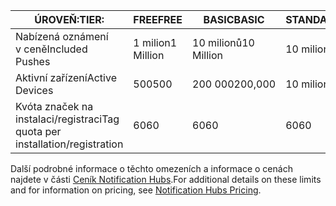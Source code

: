 
| <span data-ttu-id="26599-101">ÚROVEŇ:</span><span class="sxs-lookup"><span data-stu-id="26599-101">TIER:</span></span> | <span data-ttu-id="26599-102">FREE</span><span class="sxs-lookup"><span data-stu-id="26599-102">FREE</span></span> | <span data-ttu-id="26599-103">BASIC</span><span class="sxs-lookup"><span data-stu-id="26599-103">BASIC</span></span> | <span data-ttu-id="26599-104">STANDARD</span><span class="sxs-lookup"><span data-stu-id="26599-104">STANDARD</span></span> |
| --- | --- | --- | --- |
| <span data-ttu-id="26599-105">Nabízená oznámení v ceně</span><span class="sxs-lookup"><span data-stu-id="26599-105">Included Pushes</span></span> |<span data-ttu-id="26599-106">1 milion</span><span class="sxs-lookup"><span data-stu-id="26599-106">1 Million</span></span> |<span data-ttu-id="26599-107">10 milionů</span><span class="sxs-lookup"><span data-stu-id="26599-107">10 Million</span></span> |<span data-ttu-id="26599-108">10 milionů</span><span class="sxs-lookup"><span data-stu-id="26599-108">10 Million</span></span> |
| <span data-ttu-id="26599-109">Aktivní zařízení</span><span class="sxs-lookup"><span data-stu-id="26599-109">Active Devices</span></span> |<span data-ttu-id="26599-110">500</span><span class="sxs-lookup"><span data-stu-id="26599-110">500</span></span> |<span data-ttu-id="26599-111">200 000</span><span class="sxs-lookup"><span data-stu-id="26599-111">200,000</span></span> | <span data-ttu-id="26599-112">10 milionů</span><span class="sxs-lookup"><span data-stu-id="26599-112">10 million</span></span> |
| <span data-ttu-id="26599-113">Kvóta značek na instalaci/registraci</span><span class="sxs-lookup"><span data-stu-id="26599-113">Tag quota per installation/registration</span></span> |<span data-ttu-id="26599-114">60</span><span class="sxs-lookup"><span data-stu-id="26599-114">60</span></span> |<span data-ttu-id="26599-115">60</span><span class="sxs-lookup"><span data-stu-id="26599-115">60</span></span> |<span data-ttu-id="26599-116">60</span><span class="sxs-lookup"><span data-stu-id="26599-116">60</span></span> |

<span data-ttu-id="26599-117">Další podrobné informace o těchto omezeních a informace o cenách najdete v části [Ceník Notification Hubs](https://azure.microsoft.com/pricing/details/notification-hubs/).</span><span class="sxs-lookup"><span data-stu-id="26599-117">For additional details on these limits and for information on pricing, see [Notification Hubs Pricing](https://azure.microsoft.com/pricing/details/notification-hubs/).</span></span> 

